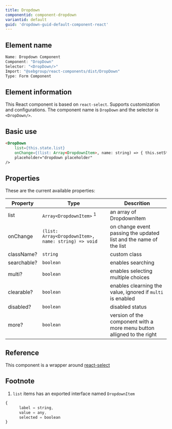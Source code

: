 ```yaml
---
title: Dropdown
componentid: component-dropdown
variantid: default
guid: 'dropdown-guid-default-component-react'
---
```


## Element name
```javascript
Name: Dropdown Component
Component: "DropDown"
Selector: "<DropDown/>"
Import: "@sebgroup/react-components/dist/DropDown"
Type: Form Component
```

## Element information 
This React component is based on `react-select`. Supports customization and configurations. The component name is `DropDown` and the selector is `<DropDown/>`.

## Basic use
```html
<DropDown
    list={this.state.list}
    onChange={(list: Array<DropdownItem>, name: string) => { this.setState({ list }) }}
    placeholder="dropdown placeholder"
/>
```

## Properties
These are the current available properties:

| Property       | Type                                                     | Descrition                                                              |
| -------------- | -------------------------------------------------------- | ----------------------------------------------------------------------- |
| list           | `Array<DropdownItem>` <sup>1</sup>                       | an array of DropdownItem                                                |
| onChange       | `(list: Array<DropdownItem>, name: string) => void`      | on change event passing the updated list and the name of the list       |
| className?     | `string`                                                 | custom class                                                            |
| searchable?    | `boolean`                                                | enables searching                                                       |
| multi?         | `boolean`                                                | enables selecting multiple choices                                      |
| clearable?     | `boolean`                                                | enables clearning the value, ignored if `multi` is enabled              |
| disabled?      | `boolean`                                                | disabled status                                                         |
| more?          | `boolean`                                                | version of the component with a more menu button alligned to the right  |

## Reference
This component is a wrapper around [react-select](https://github.com/JedWatson/react-select)

## Footnote
1. `list` items has an exported interface named `DropdownItem`
```javascript
{
      label = string,
      value = any,
      selected = boolean
}
```
